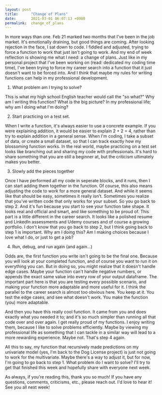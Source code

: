 ```yaml
---
layout: post
title:      "Change of Plans"
date:       2021-03-01 06:07:13 +0000
permalink:  change_of_plans
---
```



In more ways than one. Feb 21 marked two months that I've been in the job market. It's emotionally draining, but good things are coming. After looking rejection in the face, I sat down to code. I fiddled and adjusted, trying to force a function to work that just isn't going to work. And my end of week reflection is showing me what I need: a change of plans. Just like in my personal project that I've been working on (read: dedicated my coding time time), I've been trying to force my career search into a function that it just doesn't want to be forced into. And I think that maybe my rules for writing functions can help in my professional development.  

1. What problem am I trying to solve?  

This is what my high school English teacher would call the "so what?" Why am I writing this function? What is the big picture? In my professional life; why am I doing what I'm doing?  

2. Start practicing on a test set.  
 
When I write a function, it's always easier to use a concrete example. If you were explaining addition, it would be easier to explain 2 + 2 = 4, rather than try to explain addition in a general sense. When I'm coding, I take a subset of data, or create a small dataset, so that I can track exactly how my blossoming function works. In the real world, maybe practicing on a test set looks like branching out and sharing my code with professionals. It's hard to share something that you are still a beginner at, but the criticism ultimately makes you better.  

3. Slowly add the pieces together  

Once I have performed all my code in seperate blocks, and it runs, then I can start adding them together in the function. Of course, this also means adjusting the code to work for a more general dataset. And while it seems like that should be easy, sometimes it really isn't. Sometimes you realize that you've written code that only works for your subset. So you go back to step 2. And it's fun because you start to see your function take shape. It looks real and official and smart, and like something to be proud of. This part is a little different in the career search. It looks like a polished resume and LinkedIn assessments and Udemy courses and of course a growing portfolio. I don't know that you go back to step 2, but I think going back to step 1 is important. Why am I doing this? Am I making choices because I love what I do, or just to get a job?  

4. Run, debug, and run again (and again...)

Odds are, the first function you write isn't going to be the final one. Because you will look at your completed function, and of course you want to run it on everything  you can. But in doing so, you might realize that it doesn't handle edge cases. Maybe your function can't handle negative numbers, or appends the exact same value into every row of your output dataframe. The important part here is that you are testing every possible scenario, and making your function more adaptable and more useful for it. I think the parallel to the career search is almost too obvious here. You keep at it. You test the edge cases, and see what doesn't work. You make the function (you) more adaptable.  

And then you have this really cool function. It came from you and does exactly what you needed it to; and it's so much simpler than running all that code over and over again. I get really proud of my functions. I enjoy writing them, because I like to solve problems efficiently. Maybe by viewing my professional life as something that I can tackle in a similar way will lead to a more rewarding experience. Maybe not. That's step 4 again.  

All this to say, my function that recursively made predictions on my univariate model (yes, I'm back to the Dog License project) is just not going to work for the multivariate. Maybe there's a way to adjust it, but for now, I'm going to go back to step 1. What problem do I want to solve? I'll try to get that finished this week and hopefully share with everyone next week.  

As always, if you're reading this, thank you so much! If you have any questions, comments, criticisms, etc., please reach out. I'd love to hear it! See you all next week! 

